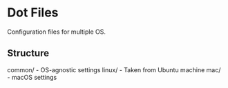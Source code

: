 # Dot Files

Configuration files for multiple OS.

## Structure

common/ - OS-agnostic settings
linux/ - Taken from Ubuntu machine
mac/ - macOS settings
